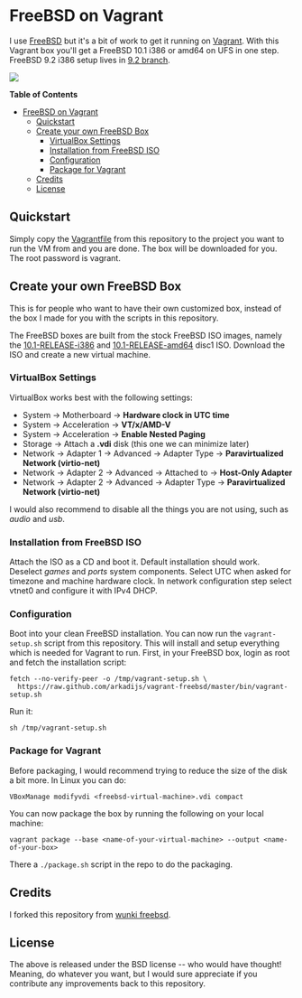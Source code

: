 # FreeBSD on Vagrant

I use [FreeBSD] but it's a bit of work to get it running on [Vagrant].
With this Vagrant box you'll get a FreeBSD 10.1 i386 or amd64 on UFS in one step. FreeBSD 9.2 i386 setup lives in [9.2 branch].

<img src="http://www.freebsd.org/layout/images/logo-red.png" margin-top="0.5em" />

**Table of Contents**

- [FreeBSD on Vagrant](#freebsd-on-vagrant)
	- [Quickstart](#quickstart)
	- [Create your own FreeBSD Box](#create-your-own-freebsd-box)
		- [VirtualBox Settings](#virtualbox-settings)
		- [Installation from FreeBSD ISO](#installation-from-freebsd-iso)
		- [Configuration](#configuration)
		- [Package for Vagrant](#package-for-vagrant)
	- [Credits](#credits)
	- [License](#license)

## Quickstart

Simply copy the [Vagrantfile] from this repository to the project you want to
run the VM from and you are done. The box will be downloaded for you.
The root password is vagrant.

## Create your own FreeBSD Box

This is for people who want to have their own customized box, instead of the
box I made for you with the scripts in this repository.

The FreeBSD boxes are built from the stock FreeBSD ISO images, namely the
[10.1-RELEASE-i386] and [10.1-RELEASE-amd64] disc1 ISO. Download the ISO and create a new virtual machine.

### VirtualBox Settings

VirtualBox works best with the following settings:

- System -> Motherboard -> **Hardware clock in UTC time**
- System -> Acceleration -> **VT/x/AMD-V**
- System -> Acceleration -> **Enable Nested Paging**
- Storage -> Attach a **.vdi** disk (this one we can minimize later)
- Network -> Adapter 1 -> Advanced -> Adapter Type -> **Paravirtualized Network (virtio-net)**
- Network -> Adapter 2 -> Advanced -> Attached to -> **Host-Only Adapter**
- Network -> Adapter 2 -> Advanced -> Adapter Type -> **Paravirtualized Network (virtio-net)**

I would also recommend to disable all the things you are not using, such as
*audio* and *usb*.

### Installation from FreeBSD ISO

Attach the ISO as a CD and boot it. Default installation should work. Deselect _games_ and _ports_ system components. Select UTC when asked for timezone and machine hardware clock.
In network configuration step select vtnet0 and configure it with IPv4 DHCP.

### Configuration

Boot into your clean FreeBSD installation. You can now run the
`vagrant-setup.sh` script from this repository. This will install and
setup everything which is needed for Vagrant to run. First, in your FreeBSD
box, login as root and fetch the installation script:

    fetch --no-verify-peer -o /tmp/vagrant-setup.sh \
      https://raw.github.com/arkadijs/vagrant-freebsd/master/bin/vagrant-setup.sh

Run it:

    sh /tmp/vagrant-setup.sh

### Package for Vagrant

Before packaging, I would recommend trying to reduce the size of the disk a
bit more. In Linux you can do:

    VBoxManage modifyvdi <freebsd-virtual-machine>.vdi compact

You can now package the box by running the following on your local machine:

    vagrant package --base <name-of-your-virtual-machine> --output <name-of-your-box>

There a `./package.sh` script in the repo to do the packaging.

## Credits

I forked this repository from [wunki freebsd].

## License

The above is released under the BSD license -- who would have thought!
Meaning, do whatever you want, but I would sure appreciate if you contribute
any improvements back to this repository.

[FreeBSD]: http://www.freebsd.org/
[Vagrant]: http://www.vagrantup.com/
[Vagrantfile]: https://github.com/arkadijs/vagrant-freebsd/blob/master/Vagrantfile
[10.1-RELEASE-i386]: http://ftp.freebsd.org/pub/FreeBSD/releases/ISO-IMAGES/10.1/FreeBSD-10.1-RELEASE-i386-disc1.iso
[10.1-RELEASE-amd64]: http://ftp.freebsd.org/pub/FreeBSD/releases/ISO-IMAGES/10.1/FreeBSD-10.1-RELEASE-amd64-disc1.iso
[wunki freebsd]: https://github.com/wunki/vagrant-freebsd
[9.2 branch]: https://github.com/arkadijs/vagrant-freebsd/tree/9.2
